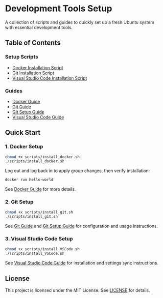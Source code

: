 # Development Tools Setup

A collection of scripts and guides to quickly set up a fresh Ubuntu system with essential development tools.

## Table of Contents

### Setup Scripts
- [Docker Installation Script](scripts/install_docker.sh)
- [Git Installation Script](scripts/install_git.sh)
- [Visual Studio Code Installation Script](scripts/install_VSCode.sh)

### Guides
- [Docker Guide](docs/docker_setup.md)
- [Git Guide](docs/git_guide.md)
- [Git Setup Guide](docs/git_setup.md)
- [Visual Studio Code Guide](docs/VSCode_setup.md)

## Quick Start

### 1. Docker Setup

```bash
chmod +x scripts/install_docker.sh
./scripts/install_docker.sh
```
Log out and log back in to apply group changes, then verify installation:
```bash
docker run hello-world
```
See [Docker Guide](docs/docker_setup.md) for more details.

### 2. Git Setup

```bash
chmod +x scripts/install_git.sh
./scripts/install_git.sh
```
See [Git Guide](docs/git_guide.md) and [Git Setup Guide](docs/git_setup.md) for configuration and usage instructions.

### 3. Visual Studio Code Setup

```bash
chmod +x scripts/install_VSCode.sh
./scripts/install_VSCode.sh
```
See [Visual Studio Code Guide](docs/VSCode_setup.md) for installation and settings sync instructions.

## License

This project is licensed under the MIT License. See [LICENSE](LICENSE) for details.